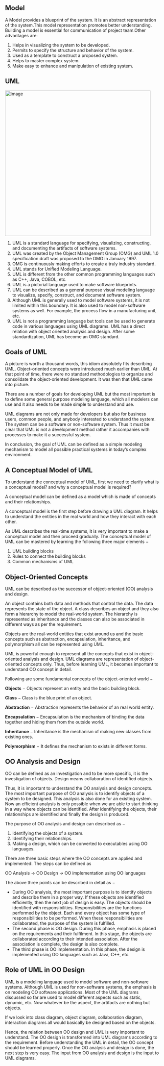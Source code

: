 ## Model
<p> A Model provides a blueprint of the system. It is an abstract representation of the system.This model representation promotes better understanding. Building a model is essential for communication of project team.Other advantages are:
 </p>
 
 1. Helps in visualizing the system to be developed.
 2. Permits to specify the structure and behavior of the system.
 3. Used as a template to construct a proposed system.
 4. Helps to master complex system.
 5. Make easy to enhance and manipulation of existing system.
 
## UML

 <img width="475" alt="image" src="https://user-images.githubusercontent.com/84008107/218641789-fab396c8-667a-41d0-be41-86e9f62b826f.png">
 
1. UML is a standard language for specifying, visualizing, constructing, and documenting the artifacts of software systems.
2. UML was created by the Object Management Group (OMG) and UML 1.0 specification draft was proposed to the OMG in January 1997.
3. OMG is continuously making efforts to create a truly industry standard.
4. UML stands for Unified Modeling Language.
5. UML is different from the other common programming languages such as C++, Java, COBOL, etc.
6. UML is a pictorial language used to make software blueprints.
7. UML can be described as a general purpose visual modeling language to visualize, specify, construct, and document software system.
8. Although UML is generally used to model software systems, it is not limited within this boundary. It is also used to model non-software systems as well. For example, the process flow in a manufacturing unit, etc.
9. UML is not a programming language but tools can be used to generate code in various languages using UML diagrams. UML has a direct relation with object oriented analysis and design. After some standardization, UML has become an OMG standard.

## Goals of UML
A picture is worth a thousand words, this idiom absolutely fits describing UML. Object-oriented concepts were introduced much earlier than UML. At that point of time, there were no standard methodologies to organize and consolidate the object-oriented development. It was then that UML came into picture.

There are a number of goals for developing UML but the most important is to define some general purpose modeling language, which all modelers can use and it also needs to be made simple to understand and use.

UML diagrams are not only made for developers but also for business users, common people, and anybody interested to understand the system. The system can be a software or non-software system. Thus it must be clear that UML is not a development method rather it accompanies with processes to make it a successful system.

In conclusion, the goal of UML can be defined as a simple modeling mechanism to model all possible practical systems in today’s complex environment.

## A Conceptual Model of UML
To understand the conceptual model of UML, first we need to clarify what is a conceptual model? and why a conceptual model is required?

A conceptual model can be defined as a model which is made of concepts and their relationships.

A conceptual model is the first step before drawing a UML diagram. It helps to understand the entities in the real world and how they interact with each other.

As UML describes the real-time systems, it is very important to make a conceptual model and then proceed gradually. The conceptual model of UML can be mastered by learning the following three major elements −

1. UML building blocks
2. Rules to connect the building blocks
3. Common mechanisms of UML


## Object-Oriented Concepts
UML can be described as the successor of object-oriented (OO) analysis and design.

An object contains both data and methods that control the data. The data represents the state of the object. A class describes an object and they also form a hierarchy to model the real-world system. The hierarchy is represented as inheritance and the classes can also be associated in different ways as per the requirement.

Objects are the real-world entities that exist around us and the basic concepts such as abstraction, encapsulation, inheritance, and polymorphism all can be represented using UML.

UML is powerful enough to represent all the concepts that exist in object-oriented analysis and design. UML diagrams are representation of object-oriented concepts only. Thus, before learning UML, it becomes important to understand OO concept in detail.

Following are some fundamental concepts of the object-oriented world −

<b>Objects</b> − Objects represent an entity and the basic building block.

<b>Class</b> − Class is the blue print of an object.

<b>Abstraction</b> − Abstraction represents the behavior of an real world entity.

<b>Encapsulation</b> − Encapsulation is the mechanism of binding the data together and hiding them from the outside world.

<b>Inheritance</b> − Inheritance is the mechanism of making new classes from existing ones.

<b>Polymorphism</b> − It defines the mechanism to exists in different forms.

## OO Analysis and Design
OO can be defined as an investigation and to be more specific, it is the investigation of objects. Design means collaboration of identified objects.

Thus, it is important to understand the OO analysis and design concepts. The most important purpose of OO analysis is to identify objects of a system to be designed. This analysis is also done for an existing system. Now an efficient analysis is only possible when we are able to start thinking in a way where objects can be identified. After identifying the objects, their relationships are identified and finally the design is produced.

The purpose of OO analysis and design can described as −

1. Identifying the objects of a system.
2. Identifying their relationships.
3. Making a design, which can be converted to executables using OO languages.

There are three basic steps where the OO concepts are applied and implemented. The steps can be defined as

OO Analysis → OO Design → OO implementation using OO languages

The above three points can be described in detail as −
<ul>
  <li>During OO analysis, the most important purpose is to identify objects and describe them in a proper way. If these objects are identified efficiently, then the next job of design is easy. The objects should be identified with responsibilities. Responsibilities are the functions performed by the object. Each and every object has some type of responsibilities to be performed. When these responsibilities are collaborated, the purpose of the system is fulfilled.</li>
  <li>The second phase is OO design. During this phase, emphasis is placed on the requirements and their fulfilment. In this stage, the objects are collaborated according to their intended association. After the association is complete, the design is also complete.</li>
  <li>The third phase is OO implementation. In this phase, the design is implemented using OO languages such as Java, C++, etc.</li>
</ul>

## Role of UML in OO Design

UML is a modeling language used to model software and non-software systems. Although UML is used for non-software systems, the emphasis is on modeling OO software applications. Most of the UML diagrams discussed so far are used to model different aspects such as static, dynamic, etc. Now whatever be the aspect, the artifacts are nothing but objects.

If we look into class diagram, object diagram, collaboration diagram, interaction diagrams all would basically be designed based on the objects.

Hence, the relation between OO design and UML is very important to understand. The OO design is transformed into UML diagrams according to the requirement. Before understanding the UML in detail, the OO concept should be learned properly. Once the OO analysis and design is done, the next step is very easy. The input from OO analysis and design is the input to UML diagrams.
